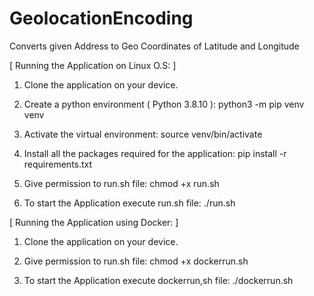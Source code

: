 # GeolocationEncoding
Converts given Address to Geo Coordinates of Latitude and Longitude


[ Running the Application on Linux O.S: ]

1. Clone the application on your device.

2. Create a python environment ( Python 3.8.10 ): python3 -m pip venv venv

3. Activate the virtual environment: source venv/bin/activate 

4. Install all the packages required for the application: pip install -r requirements.txt

5. Give permission to run.sh file: chmod +x run.sh

6. To start the Application execute run.sh file: ./run.sh

[ Running the Application using Docker: ]

1. Clone the application on your device.

2. Give permission to run.sh file: chmod +x dockerrun.sh
 
3. To start the Application execute dockerrun,sh file: ./dockerrun.sh

